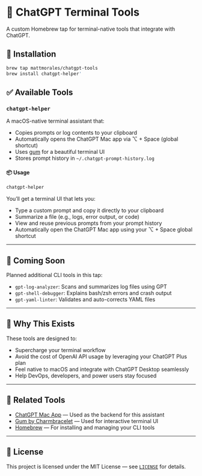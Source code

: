 # 🧠 ChatGPT Terminal Tools

A custom Homebrew tap for terminal-native tools that integrate with ChatGPT.

## 🚀 Installation

```bash
brew tap mattmorales/chatgpt-tools
brew install chatgpt-helper'
```

## ✅ Available Tools

### `chatgpt-helper`

A macOS-native terminal assistant that:

- Copies prompts or log contents to your clipboard
- Automatically opens the ChatGPT Mac app via ⌥ + Space (global shortcut)
- Uses [gum](https://github.com/charmbracelet/gum) for a beautiful terminal UI
- Stores prompt history in `~/.chatgpt-prompt-history.log`

#### 📦 Usage

```bash
chatgpt-helper
```

You’ll get a terminal UI that lets you:

- Type a custom prompt and copy it directly to your clipboard
- Summarize a file (e.g., logs, error output, or code)
- View and reuse previous prompts from your prompt history
- Automatically open the ChatGPT Mac app using your ⌥ + Space global shortcut

---

## 🧰 Coming Soon

Planned additional CLI tools in this tap:

- `gpt-log-analyzer`: Scans and summarizes log files using GPT
- `gpt-shell-debugger`: Explains bash/zsh errors and crash output
- `gpt-yaml-linter`: Validates and auto-corrects YAML files

---

## 🧠 Why This Exists

These tools are designed to:

- Supercharge your terminal workflow
- Avoid the cost of OpenAI API usage by leveraging your ChatGPT Plus plan
- Feel native to macOS and integrate with ChatGPT Desktop seamlessly
- Help DevOps, developers, and power users stay focused

---

## 🔗 Related Tools

- [ChatGPT Mac App](https://openai.com/chatgpt) — Used as the backend for this assistant
- [Gum by Charmbracelet](https://github.com/charmbracelet/gum) — Used for interactive terminal UI
- [Homebrew](https://brew.sh) — For installing and managing your CLI tools

---


## 📝 License

This project is licensed under the MIT License — see [`LICENSE`](./LICENSE) for details.
